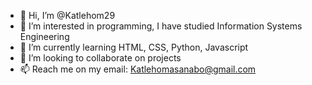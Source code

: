 - 👋 Hi, I’m @Katlehom29
- 👀 I’m interested in programming, I have studied Information Systems Engineering 
- 🌱 I’m currently learning HTML, CSS, Python, Javascript
- 💞️ I’m looking to collaborate on projects 
- 📫 Reach me on my email: Katlehomasanabo@gmail.com

<!---
Katlehom29/Katlehom29 is a ✨ special ✨ repository because its `README.md` (this file) appears on your GitHub profile.
You can click the Preview link to take a look at your changes.
--->
